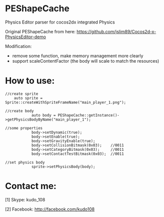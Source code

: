 # PEShapeCache
Physics Editor parser for cocos2dx integrated Physics

Original PEShapeCache from here:
https://github.com/jslim89/Cocos2d-x-PhysicsEditor-demo

Modification:
- remove some function, make memory management more clearly
- support scaleContentFactor (the body will scale to match the resources)

# How to use:

```
//create sprite
	auto sprite = Sprite::createWithSpriteFrameName("main_player_1.png");
            
//create body
            auto body = PEShapeCache::getInstance()->getPhysicsBodyByName("main_player_1");
                        
//some properties
            body->setDynamic(true);
            body->setEnable(true);
            body->setGravityEnable(true);
            body->setCollisionBitmask(0x03);    //0011
            body->setCategoryBitmask(0x03);     //0011
            body->setContactTestBitmask(0x03);  //0011
        
//set physics body
            sprite->setPhysicsBody(body);
```

# Contact me:
[1] Skype: kudo_108

[2] Facebook: http://facebook.com/kudo108